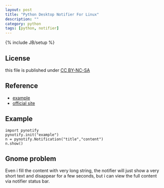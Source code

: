 ```yaml
---
layout: post
title: "Python Desktop Notifier For Linux"
description: ""
category: python
tags: [python, notifier]
---
```

{% include JB/setup %}
## License
this file is published under [CC BY-NC-SA](http://creativecommons.org/licenses/by-nc-sa/3.0/)

## Reference
* [example](http://ole.im/blog/2011/oct/20/python-notify)
* [official site](http://galago-project.org/news/index.php)

## Example

    import pynotify
    pynotify.init("example")
    n = pynotify.Notification("title","content")
    n.show()

## Gnome problem
Even i fill the content with very long string, the notifier will just show a very short text and disappear for a few seconds, but i can view the full content via notifier status bar.
 
